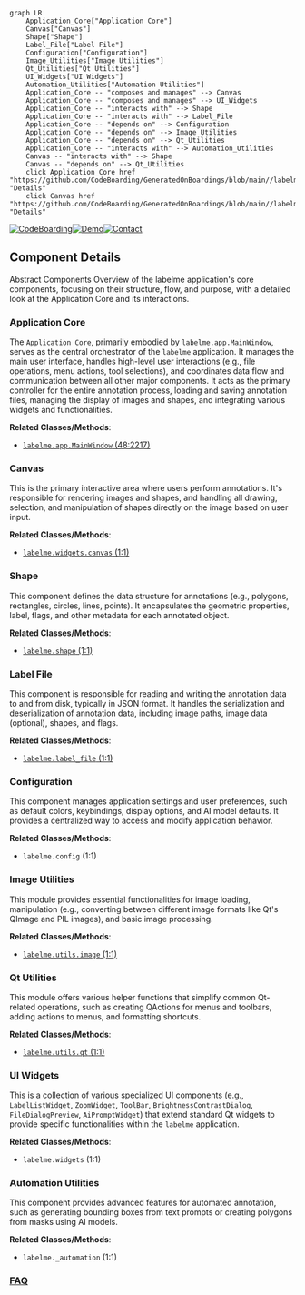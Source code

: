 ```mermaid
graph LR
    Application_Core["Application Core"]
    Canvas["Canvas"]
    Shape["Shape"]
    Label_File["Label File"]
    Configuration["Configuration"]
    Image_Utilities["Image Utilities"]
    Qt_Utilities["Qt Utilities"]
    UI_Widgets["UI Widgets"]
    Automation_Utilities["Automation Utilities"]
    Application_Core -- "composes and manages" --> Canvas
    Application_Core -- "composes and manages" --> UI_Widgets
    Application_Core -- "interacts with" --> Shape
    Application_Core -- "interacts with" --> Label_File
    Application_Core -- "depends on" --> Configuration
    Application_Core -- "depends on" --> Image_Utilities
    Application_Core -- "depends on" --> Qt_Utilities
    Application_Core -- "interacts with" --> Automation_Utilities
    Canvas -- "interacts with" --> Shape
    Canvas -- "depends on" --> Qt_Utilities
    click Application_Core href "https://github.com/CodeBoarding/GeneratedOnBoardings/blob/main//labelme/Application_Core.md" "Details"
    click Canvas href "https://github.com/CodeBoarding/GeneratedOnBoardings/blob/main//labelme/Canvas.md" "Details"
```
[![CodeBoarding](https://img.shields.io/badge/Generated%20by-CodeBoarding-9cf?style=flat-square)](https://github.com/CodeBoarding/GeneratedOnBoardings)[![Demo](https://img.shields.io/badge/Try%20our-Demo-blue?style=flat-square)](https://www.codeboarding.org/demo)[![Contact](https://img.shields.io/badge/Contact%20us%20-%20contact@codeboarding.org-lightgrey?style=flat-square)](mailto:contact@codeboarding.org)

## Component Details

Abstract Components Overview of the labelme application's core components, focusing on their structure, flow, and purpose, with a detailed look at the Application Core and its interactions.

### Application Core
The `Application Core`, primarily embodied by `labelme.app.MainWindow`, serves as the central orchestrator of the `labelme` application. It manages the main user interface, handles high-level user interactions (e.g., file operations, menu actions, tool selections), and coordinates data flow and communication between all other major components. It acts as the primary controller for the entire annotation process, loading and saving annotation files, managing the display of images and shapes, and integrating various widgets and functionalities.


**Related Classes/Methods**:

- <a href="https://github.com/wkentaro/labelme/blob/master/labelme/app.py#L48-L2217" target="_blank" rel="noopener noreferrer">`labelme.app.MainWindow` (48:2217)</a>


### Canvas
This is the primary interactive area where users perform annotations. It's responsible for rendering images and shapes, and handling all drawing, selection, and manipulation of shapes directly on the image based on user input.


**Related Classes/Methods**:

- <a href="https://github.com/wkentaro/labelme/blob/master/labelme/widgets/canvas.py#L1-L1" target="_blank" rel="noopener noreferrer">`labelme.widgets.canvas` (1:1)</a>


### Shape
This component defines the data structure for annotations (e.g., polygons, rectangles, circles, lines, points). It encapsulates the geometric properties, label, flags, and other metadata for each annotated object.


**Related Classes/Methods**:

- <a href="https://github.com/wkentaro/labelme/blob/master/labelme/shape.py#L1-L1" target="_blank" rel="noopener noreferrer">`labelme.shape` (1:1)</a>


### Label File
This component is responsible for reading and writing the annotation data to and from disk, typically in JSON format. It handles the serialization and deserialization of annotation data, including image paths, image data (optional), shapes, and flags.


**Related Classes/Methods**:

- <a href="https://github.com/wkentaro/labelme/blob/master/labelme/label_file.py#L1-L1" target="_blank" rel="noopener noreferrer">`labelme.label_file` (1:1)</a>


### Configuration
This component manages application settings and user preferences, such as default colors, keybindings, display options, and AI model defaults. It provides a centralized way to access and modify application behavior.


**Related Classes/Methods**:

- `labelme.config` (1:1)


### Image Utilities
This module provides essential functionalities for image loading, manipulation (e.g., converting between different image formats like Qt's QImage and PIL images), and basic image processing.


**Related Classes/Methods**:

- <a href="https://github.com/wkentaro/labelme/blob/master/labelme/utils/image.py#L1-L1" target="_blank" rel="noopener noreferrer">`labelme.utils.image` (1:1)</a>


### Qt Utilities
This module offers various helper functions that simplify common Qt-related operations, such as creating QActions for menus and toolbars, adding actions to menus, and formatting shortcuts.


**Related Classes/Methods**:

- <a href="https://github.com/wkentaro/labelme/blob/master/labelme/utils/qt.py#L1-L1" target="_blank" rel="noopener noreferrer">`labelme.utils.qt` (1:1)</a>


### UI Widgets
This is a collection of various specialized UI components (e.g., `LabelListWidget`, `ZoomWidget`, `ToolBar`, `BrightnessContrastDialog`, `FileDialogPreview`, `AiPromptWidget`) that extend standard Qt widgets to provide specific functionalities within the `labelme` application.


**Related Classes/Methods**:

- `labelme.widgets` (1:1)


### Automation Utilities
This component provides advanced features for automated annotation, such as generating bounding boxes from text prompts or creating polygons from masks using AI models.


**Related Classes/Methods**:

- `labelme._automation` (1:1)




### [FAQ](https://github.com/CodeBoarding/GeneratedOnBoardings/tree/main?tab=readme-ov-file#faq)